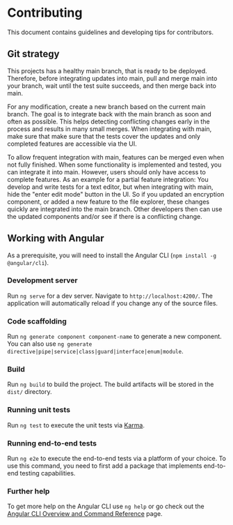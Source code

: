 # Contributing

This document contains guidelines and developing tips for contributors.

## Git strategy

This projects has a healthy main branch, that is ready to be deployed. Therefore, before integrating updates into main, pull and merge main into your branch, wait until the test suite succeeds, and then merge back into main.

For any modification, create a new branch based on the current main branch. The goal is to integrate back with the main branch as soon and often as possible. This helps detecting conflicting changes early in the process and results in many small merges. When integrating with main, make sure that make sure that the tests cover the updates and only completed features are accessible via the UI.

To allow frequent integration with main, features can be merged even when not fully finished. When some functionality is implemented and tested, you can integrate it into main. However, users should only have access to complete features. As an example for a partial feature integration: You develop and write tests for a text editor, but when integrating with main, hide the "enter edit mode" button in the UI. So if you updated an encryption component, or added a new feature to the file explorer, these changes quickly are integrated into the main branch. Other developers then can use the updated components and/or see if there is a conflicting change.

## Working with Angular

As a prerequisite, you will need to install the Angular CLI (`npm install -g @angular/cli`).

### Development server

Run `ng serve` for a dev server. Navigate to `http://localhost:4200/`. The application will automatically reload if you change any of the source files.

### Code scaffolding

Run `ng generate component component-name` to generate a new component. You can also use `ng generate directive|pipe|service|class|guard|interface|enum|module`.

### Build

Run `ng build` to build the project. The build artifacts will be stored in the `dist/` directory.

### Running unit tests

Run `ng test` to execute the unit tests via [Karma](https://karma-runner.github.io).

### Running end-to-end tests

Run `ng e2e` to execute the end-to-end tests via a platform of your choice. To use this command, you need to first add a package that implements end-to-end testing capabilities.

### Further help

To get more help on the Angular CLI use `ng help` or go check out the [Angular CLI Overview and Command Reference](https://angular.io/cli) page.
